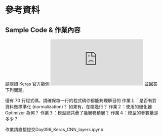 # 參考資料
## Sample Code & 作業內容
請閱讀 Keras 官方範例 ![mnist_cnn.py](https://github.com/keras-team/keras/blob/master/examples/mnist_cnn.py)   並回答下列問題。 

僅有 70 行程式碼，請確保每一行的程式碼你都能夠理解目的 
作業１：是否有對資料做標準化 (normalization)？ 如果有，在哪幾行？ 
作業２：使用的優化器 Optimizer 為何？ 
作業３：模型總共疊了幾層卷積層？ 
作業４：模型的參數量是多少？

作業請直接提交Day096_Keras_CNN_layers.ipynb

